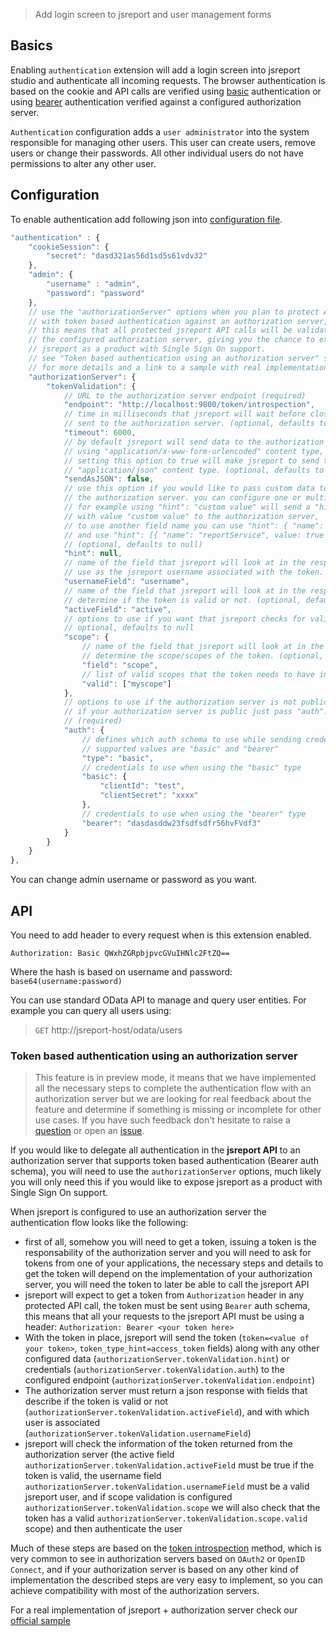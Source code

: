 > Add login screen to jsreport and user management forms

## Basics
Enabling `authentication` extension will add a login screen into jsreport studio and authenticate all incoming requests. The browser authentication is based on the cookie and API calls are verified using [basic](https://en.wikipedia.org/wiki/Basic_access_authentication) authentication or using [bearer](https://tools.ietf.org/html/rfc6750) authentication verified against a configured authorization server.  

`Authentication` configuration adds a `user administrator` into the system  responsible for managing other users. This user can create users, remove users or change their passwords. All other individual users do not have permissions to alter any other user.

## Configuration

To enable authentication add following json into [configuration file](/learn/configuration).

```js
"authentication" : {
	"cookieSession": {
        "secret": "dasd321as56d1sd5s61vdv32"        
	},
	"admin": {
		"username" : "admin",
		"password": "password"
	},
	// use the "authorizationServer" options when you plan to protect API calls
	// with token based authentication against an authorization server,
	// this means that all protected jsreport API calls will be validated with
	// the configured authorization server, giving you the chance to expose
	// jsreport as a product with Single Sign On support.
	// see "Token based authentication using an authorization server" section of this document
	// for more details and a link to a sample with real implementation.
	"authorizationServer": {
		"tokenValidation": {
			// URL to the authorization server endpoint (required)
			"endpoint": "http://localhost:9800/token/introspection",
			// time in milliseconds that jsreport will wait before closing the request
			// sent to the authorization server. (optional, defaults to 6000)
			"timeout": 6000,
			// by default jsreport will send data to the authorization server
			// using "application/x-www-form-urlencoded" content type,
			// setting this option to true will make jsreport to send the data using
			// "application/json" content type. (optional, defaults to false)
			"sendAsJSON": false,
			// use this option if you would like to pass custom data to
			// the authorization server. you can configure one or multiple values
			// for example using "hint": "custom value" will send a "hint" field
			// with value "custom value" to the authorization server,
			// to use another field name you can use "hint": { "name": "reportService", value: true } to send a "reportService" field
			// and use "hint": [{ "name": "reportService", value: true }, { "name": "anotherField", value: true }] to send multiple fields
			// (optional, defaults to null)
			"hint": null,
			// name of the field that jsreport will look at in the response from authorization server to
			// use as the jsreport username associated with the token. (optional, defaults to "username")
			"usernameField": "username",
			// name of the field that jsreport will look at in the response from authorization server to
			// determine if the token is valid or not. (optional, defaults to "active")
			"activeField": "active",
			// options to use if you want that jsreport checks for valid scopes in the token
			// optional, defaults to null
			"scope": {
				// name of the field that jsreport will look at in the response from authorization server to
				// determine the scope/scopes of the token. (optional, defaults to "scope")
				"field": "scope",
				// list of valid scopes that the token needs to have in order to be considered valid, the token must have at least one scope that match with some item in the list in order to be considered valid
				"valid": ["myscope"]
			},
			// options to use if the authorization server is not public and requires authentication,
			// if your authorization server is public just pass "auth": false
			// (required)
			"auth": {
				// defines which auth schema to use while sending credentials to the authorization server
				// supported values are "basic" and "bearer"
				"type": "basic",
				// credentials to use when using the "basic" type
				"basic": {
					"clientId": "test",
					"clientSecret": "xxxx"
				},
				// credentials to use when using the "bearer" type
				"bearer": "dasdasddw23fsdfsdfr56hvFVdf3"
			}
		}
	}
},
```

You can change admin username or password as you want.

## API
You need to add header to every request when is this extension enabled.

`Authorization: Basic QWxhZGRpbjpvcGVuIHNlc2FtZQ==`

Where the hash is based on username and password:
`base64(username:password)`

You can use standard OData API to manage and query user entities. For example you can query all users using:

>`GET` http://jsreport-host/odata/users

### Token based authentication using an authorization server

> This feature is in preview mode, it means that we have implemented all the necessary steps to complete the authentication flow with an authorization server but we are looking for real feedback about the feature and determine if something is missing or incomplete for other use cases. If you have such feedback don't hesitate to raise a [question](https://forum.jsreport.net) or open an [issue](https://github.com/jsreport/jsreport/issues).

If you would like to delegate all authentication in the **jsreport API** to an authorization server that supports token based authentication (Bearer auth schema), you will need to use the `authorizationServer` options, much likely you will only need this if you would like to expose jsreport as a product with Single Sign On support.

When jsreport is configured to use an authorization server the authentication flow looks like the following:

- first of all, somehow you will need to get a token, issuing a token is the responsability of the authorization server and you will need to ask for tokens from one of your applications, the necessary steps and details to get the token will depend on the implementation of your authorization server, you will need the token to later be able to call the jsreport API
- jsreport will expect to get a token from `Authorization` header in any protected API call, the token must be sent using `Bearer` auth schema, this means that all your requests to the jsreport API must be using a header: `Authorization: Bearer <your token here>`
- With the token in place, jsreport will send the token (`token=<value of your token>`, `token_type_hint=access_token` fields) along with any other configured data (`authorizationServer.tokenValidation.hint`) or credentials (`authorizationServer.tokenValidation.auth`) to the configured endpoint (`authorizationServer.tokenValidation.endpoint`)
- The authorization server must return a json response with fields that describe if the token is valid or not (`authorizationServer.tokenValidation.activeField`), and with which user is associated (`authorizationServer.tokenValidation.usernameField`)
- jsreport will check the information of the token returned from the authorization server (the active field `authorizationServer.tokenValidation.activeField` must be true if the token is valid, the username field `authorizationServer.tokenValidation.usernameField` must be a valid jsreport user, and if scope validation is configured `authorizationServer.tokenValidation.scope` we will also check that the token has a valid `authorizationServer.tokenValidation.scope.valid` scope) and then authenticate the user

Much of these steps are based on the [token introspection](https://tools.ietf.org/html/rfc7662#section-4) method, which is very common to see in authorization servers based on `OAuth2` or `OpenID Connect`, and if your authorization server is based on any other kind of implementation the described steps are very easy to implement, so you can achieve compatibility with most of the authorization servers.

For a real implementation of jsreport + authorization server check our [official sample](https://github.com/bjrmatos/jsreport-with-authorization-server-sample)
